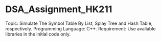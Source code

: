 # DSA_Assignment_HK211

Topic: Simulate The Symbol Table By List, Splay Tree and Hash Table, respectively.
Programming Language: C++.
Requirement: Use available libraries in the initial code only.
